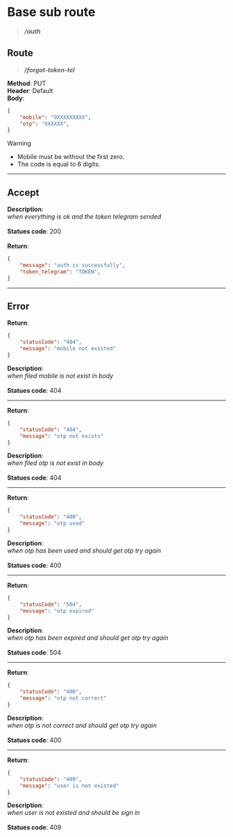# Base sub route

> ***/auth***

## Route

> ***/forgot-token-tel***

**Method**: PUT\
**Header**: Default\
**Body**:

```json
{
    "mobile": "9XXXXXXXXX",
    "otp": "XXXXXX",
}
```

>[!WARNING]
>
> - Mobile must be without the first zero.
> - The code is equal to 6 digits.

***

## Accept

**Description**:\
*when everything is ok and the token telegram sended*\
\
**Statues code**: 200\
\
**Return**:

```json
{
    "message": "auth is successfully",
    "token_telegram": "TOKEN",
}
```

***

## Error

**Return**:

```json
{ 
    "statusCode": "404",
    "message": "mobile not existed"
}
```

**Description**:\
*when filed mobile is not exist in body*\
\
**Statues code**: 404

***

**Return**:

```json
{ 
    "statusCode": "404",
    "message": "otp not exists"
}
```

**Description**:\
*when filed otp is not exist in body*\
\
**Statues code**: 404

***

**Return**:

```json
{ 
    "statusCode": "400",
    "message": "otp used"
}
```

**Description**:\
*when otp has been used and should get otp try again*\
\
**Statues code**: 400

***

**Return**:

```json
{ 
    "statusCode": "504",
    "message": "otp expired"
}
```

**Description**:\
*when otp has been expired and should get otp try again*\
\
**Statues code**: 504

***

**Return**:

```json
{ 
    "statusCode": "400",
    "message": "otp not correct"
}
```

**Description**:\
*when otp is not correct and should get otp try again*\
\
**Statues code**: 400

***

**Return**:

```json
{ 
    "statusCode": "409",
    "message": "user is not existed"
}
```

**Description**:\
*when user is not existed and should be sign in*\
\
**Statues code**: 409
